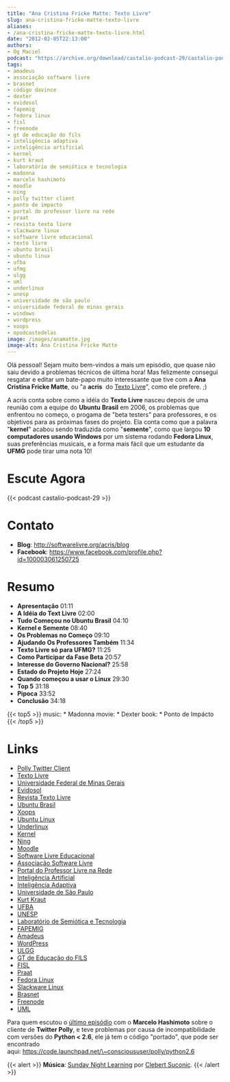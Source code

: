 ```yaml
---
title: "Ana Cristina Fricke Matte: Texto Livre"
slug: ana-cristina-fricke-matte-texto-livre
aliases:
- /ana-cristina-fricke-matte-texto-livre.html
date: "2012-02-05T22:13:00"
authors:
- Og Maciel
podcast: "https://archive.org/download/castalio-podcast-29/castalio-podcast-29.mp3"
tags:
- amadeus
- associação software livre
- brasnet
- código davince
- dexter
- evidosol
- fapemig
- fedora linux
- fisl
- freenode
- gt de educação do fils
- inteligência adaptiva
- inteligência artificial
- kernel
- kurt kraut
- laboratório de semiótica e tecnologia
- madonna
- marcelo hashimoto
- moodle
- ning
- polly twitter client
- ponto de impacto
- portal do professor livre na rede
- praat
- revista texto livre
- slackware linux
- software livre educacional
- texto livre
- ubuntu brasil
- ubuntu linux
- ufba
- ufmg
- ulgg
- uml
- underlinux
- unesp
- universidade de são paulo
- universidade federal de minas gerais
- windows
- wordpress
- xoops
- opodcastedelas
image: /images/anamatte.jpg
image-alt: Ana Cristina Fricke Matte
---
```


Olá pessoal! Sejam muito bem-vindos a mais um episódio, que quase não saiu
devido a problemas técnicos de última hora! Mas felizmente consegui resgatar e
editar um bate-papo muito interessante que tive com a **Ana Cristina Fricke
Matte**, ou \"a **acris**  do [Texto Livre](http://www.textolivre.org/site/)\",
como ele prefere. ;)

A acris conta sobre como a idéia do **Texto Livre** nasceu depois de uma
reunião com a equipe do **Ubuntu Brasil** em 2006, os problemas que enfrentou
no começo, o progama de \"beta testers\" para professores, e os objetivos para
as próximas fases do projeto. Ela conta como que a palavra \"**kernel**\"
acabou sendo traduzida como \"**semente**\", como que largou **10 computadores
usando Windows** por um sistema rodando **Fedora Linux**, suas preferências
musicais, e a forma mais fácil que um estudante da **UFMG** pode tirar uma nota
10!

# Escute Agora

{{< podcast castalio-podcast-29 >}}

# Contato

- **Blog**: <http://softwarelivre.org/acris/blog>
- **Facebook**:
    <https://www.facebook.com/profile.php?id=100003061250725>

# Resumo

- **Apresentação** 01:11
- **A Idéia do Text Livre** 02:00
- **Tudo Começou no Ubuntu Brasil** 04:10
- **Kernel e Semente** 08:40
- **Os Problemas no Começo** 09:10
- **Ajudando Os Professores Também** 11:34
- **Texto Livre só para UFMG?** 11:25
- **Como Participar da Fase Beta** 20:57
- **Interesse do Governo Nacional?** 25:58
- **Estado do Projeto Hoje** 27:24
- **Quando começou a usar o Linux** 29:30
- **Top 5** 31:18
- **Pipoca** 33:52
- **Conclusão** 34:18

{{< top5 >}}
music:
    * Madonna
movie:
    * Dexter
book:
    * Ponto de Impácto
{{< /top5 >}}

# Links

- [Polly Twitter Client](https://duckduckgo.com/?q=Polly+Twitter+Client)
- [Texto Livre](http://www.textolivre.org/site/)
- [Universidade Federal de Minas Gerais](https://duckduckgo.com/?q=Universidade+Federal+de+Minas+Gerais)
- [Evidosol](https://duckduckgo.com/?q=Evidosol)
- [Revista Texto Livre](https://duckduckgo.com/?q=Revista+Texto+Livre)
- [Ubuntu Brasil](https://duckduckgo.com/?q=Ubuntu+Brasil)
- [Xoops](https://duckduckgo.com/?q=Xoops)
- [Ubuntu Linux](https://duckduckgo.com/?q=Ubuntu+Linux)
- [Underlinux](https://duckduckgo.com/?q=Underlinux)
- [Kernel](https://duckduckgo.com/?q=Kernel)
- [Ning](https://duckduckgo.com/?q=Ning)
- [Moodle](https://duckduckgo.com/?q=Moodle)
- [Software Livre Educacional](https://duckduckgo.com/?q=Software+Livre+Educacional)
- [Associação Software Livre](https://duckduckgo.com/?q=Associação+Software+Livre)
- [Portal do Professor Livre na Rede](https://duckduckgo.com/?q=Portal+do+Professor+Livre+na+Rede)
- [Inteligência Artificial](https://duckduckgo.com/?q=Inteligência+Artificial)
- [Inteligência Adaptiva](https://duckduckgo.com/?q=Inteligência+Adaptiva)
- [Universidade de São Paulo](https://duckduckgo.com/?q=Universidade+de+São+Paulo)
- [Kurt Kraut](https://duckduckgo.com/?q=Kurt+Kraut)
- [UFBA](https://duckduckgo.com/?q=UFBA)
- [UNESP](https://duckduckgo.com/?q=UNESP)
- [Laboratório de Semiótica e Tecnologia](https://duckduckgo.com/?q=Laboratório+de+Semiótica+e+Tecnologia)
- [FAPEMIG](https://duckduckgo.com/?q=FAPEMIG)
- [Amadeus](http://amadeus.cin.ufpe.br/blog/)
- [WordPress](https://duckduckgo.com/?q=WordPress)
- [ULGG](https://duckduckgo.com/?q=ULGG)
- [GT de Educação do FILS](https://duckduckgo.com/?q=GT+de+Educação+do+FILS)
- [FISL](https://duckduckgo.com/?q=FISL)
- [Praat](https://duckduckgo.com/?q=Praat)
- [Fedora Linux](https://duckduckgo.com/?q=Fedora+Linux)
- [Slackware Linux](https://duckduckgo.com/?q=Slackware+Linux)
- [Brasnet](https://duckduckgo.com/?q=Brasnet)
- [Freenode](https://duckduckgo.com/?q=Freenode)
- [UML](https://duckduckgo.com/?q=UML)

Para quem escutou o [último episódio](http://wp.me/p1mMfJ-20) com o **Marcelo
Hashimoto** sobre o cliente de **Twitter Polly**, e teve problemas por causa de
incompatibilidade com versões do **Python < 2.6**, ele já tem o código
\"portado\", que pode ser encontrado
aqui: <https://code.launchpad.net/\~conscioususer/polly/python2.6>

{{< alert >}}
**Música**: [Sunday Night Learning](http://soundcloud.com/clebertsuconic/sunday-night-lerning) por [Clebert Suconic](http://soundcloud.com/clebertsuconic).
{{< /alert >}}
